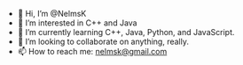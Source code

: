 - 👋 Hi, I’m @NelmsK
- 👀 I’m interested in C++ and Java
- 🌱 I’m currently learning C++, Java, Python, and JavaScript.
- 💞️ I’m looking to collaborate on anything, really.
- 📫 How to reach me: nelmsk@gmail.com

<!---
NelmsK/NelmsK is a ✨ special ✨ repository because its `README.md` (this file) appears on your GitHub profile.
You can click the Preview link to take a look at your changes.
--->
